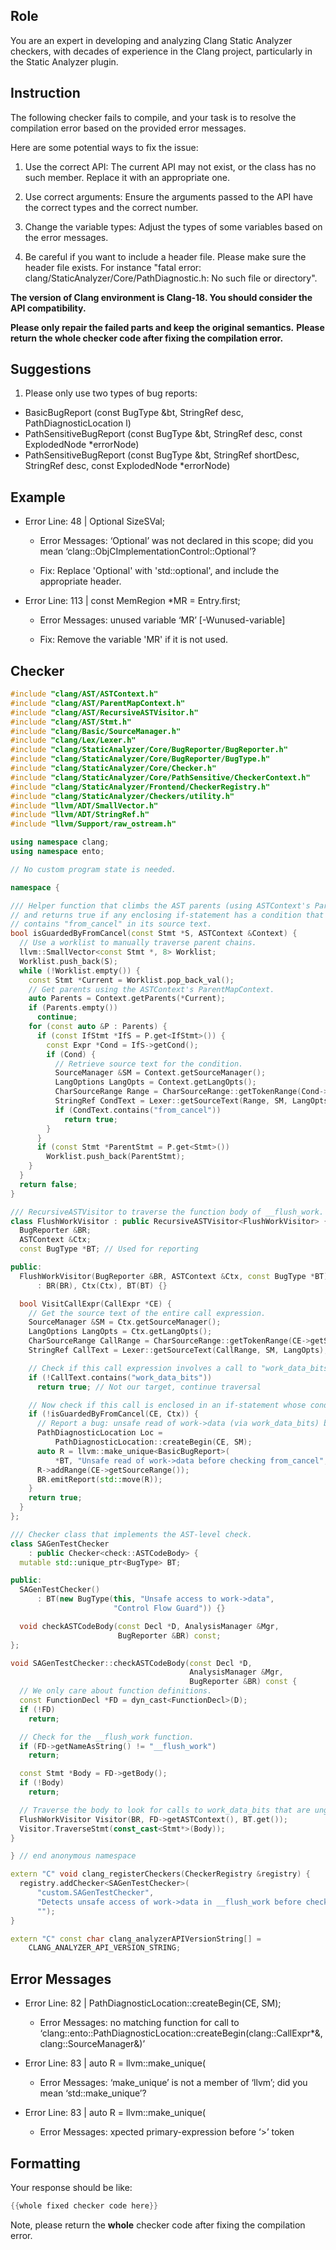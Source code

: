 ## Role

You are an expert in developing and analyzing Clang Static Analyzer checkers, with decades of experience in the Clang project, particularly in the Static Analyzer plugin.

## Instruction

The following checker fails to compile, and your task is to resolve the compilation error based on the provided error messages.

Here are some potential ways to fix the issue:

1. Use the correct API: The current API may not exist, or the class has no such member. Replace it with an appropriate one.

2. Use correct arguments: Ensure the arguments passed to the API have the correct types and the correct number.

3. Change the variable types: Adjust the types of some variables based on the error messages.

4. Be careful if you want to include a header file. Please make sure the header file exists. For instance "fatal error: clang/StaticAnalyzer/Core/PathDiagnostic.h: No such file or directory".

**The version of Clang environment is Clang-18. You should consider the API compatibility.**

**Please only repair the failed parts and keep the original semantics.**
**Please return the whole checker code after fixing the compilation error.**

## Suggestions

1. Please only use two types of bug reports:
  - BasicBugReport (const BugType &bt, StringRef desc, PathDiagnosticLocation l)
  - PathSensitiveBugReport (const BugType &bt, StringRef desc, const ExplodedNode *errorNode)
  - PathSensitiveBugReport (const BugType &bt, StringRef shortDesc, StringRef desc, const ExplodedNode *errorNode)

## Example

- Error Line: 48 |   Optional<DefinedOrUnknownSVal> SizeSVal; 

  - Error Messages: ‘Optional’ was not declared in this scope; did you mean ‘clang::ObjCImplementationControl::Optional’? 

  - Fix: Replace 'Optional<DefinedOrUnknownSVal>' with 'std::optional<DefinedOrUnknownSVal>', and include the appropriate header. 

- Error Line: 113 |     const MemRegion *MR = Entry.first;

    - Error Messages: unused variable ‘MR’ [-Wunused-variable]

    - Fix: Remove the variable 'MR' if it is not used.

## Checker

```cpp
#include "clang/AST/ASTContext.h"
#include "clang/AST/ParentMapContext.h"
#include "clang/AST/RecursiveASTVisitor.h"
#include "clang/AST/Stmt.h"
#include "clang/Basic/SourceManager.h"
#include "clang/Lex/Lexer.h"
#include "clang/StaticAnalyzer/Core/BugReporter/BugReporter.h"
#include "clang/StaticAnalyzer/Core/BugReporter/BugType.h"
#include "clang/StaticAnalyzer/Core/Checker.h"
#include "clang/StaticAnalyzer/Core/PathSensitive/CheckerContext.h"
#include "clang/StaticAnalyzer/Frontend/CheckerRegistry.h"
#include "clang/StaticAnalyzer/Checkers/utility.h"
#include "llvm/ADT/SmallVector.h"
#include "llvm/ADT/StringRef.h"
#include "llvm/Support/raw_ostream.h"

using namespace clang;
using namespace ento;

// No custom program state is needed.

namespace {

/// Helper function that climbs the AST parents (using ASTContext's ParentMap)
// and returns true if any enclosing if-statement has a condition that
// contains "from_cancel" in its source text.
bool isGuardedByFromCancel(const Stmt *S, ASTContext &Context) {
  // Use a worklist to manually traverse parent chains.
  llvm::SmallVector<const Stmt *, 8> Worklist;
  Worklist.push_back(S);
  while (!Worklist.empty()) {
    const Stmt *Current = Worklist.pop_back_val();
    // Get parents using the ASTContext's ParentMapContext.
    auto Parents = Context.getParents(*Current);
    if (Parents.empty())
      continue;
    for (const auto &P : Parents) {
      if (const IfStmt *IfS = P.get<IfStmt>()) {
        const Expr *Cond = IfS->getCond();
        if (Cond) {
          // Retrieve source text for the condition.
          SourceManager &SM = Context.getSourceManager();
          LangOptions LangOpts = Context.getLangOpts();
          CharSourceRange Range = CharSourceRange::getTokenRange(Cond->getSourceRange());
          StringRef CondText = Lexer::getSourceText(Range, SM, LangOpts);
          if (CondText.contains("from_cancel"))
            return true;
        }
      }
      if (const Stmt *ParentStmt = P.get<Stmt>())
        Worklist.push_back(ParentStmt);
    }
  }
  return false;
}

/// RecursiveASTVisitor to traverse the function body of __flush_work.
class FlushWorkVisitor : public RecursiveASTVisitor<FlushWorkVisitor> {
  BugReporter &BR;
  ASTContext &Ctx;
  const BugType *BT; // Used for reporting

public:
  FlushWorkVisitor(BugReporter &BR, ASTContext &Ctx, const BugType *BT)
      : BR(BR), Ctx(Ctx), BT(BT) {}

  bool VisitCallExpr(CallExpr *CE) {
    // Get the source text of the entire call expression.
    SourceManager &SM = Ctx.getSourceManager();
    LangOptions LangOpts = Ctx.getLangOpts();
    CharSourceRange CallRange = CharSourceRange::getTokenRange(CE->getSourceRange());
    StringRef CallText = Lexer::getSourceText(CallRange, SM, LangOpts);

    // Check if this call expression involves a call to "work_data_bits".
    if (!CallText.contains("work_data_bits"))
      return true; // Not our target, continue traversal

    // Now check if this call is enclosed in an if-statement whose condition mentions "from_cancel".
    if (!isGuardedByFromCancel(CE, Ctx)) {
      // Report a bug: unsafe read of work->data (via work_data_bits) before checking from_cancel.
      PathDiagnosticLocation Loc =
          PathDiagnosticLocation::createBegin(CE, SM);
      auto R = llvm::make_unique<BasicBugReport>(
          *BT, "Unsafe read of work->data before checking from_cancel", Loc);
      R->addRange(CE->getSourceRange());
      BR.emitReport(std::move(R));
    }
    return true;
  }
};

/// Checker class that implements the AST-level check.
class SAGenTestChecker 
    : public Checker<check::ASTCodeBody> {
  mutable std::unique_ptr<BugType> BT;

public:
  SAGenTestChecker() 
      : BT(new BugType(this, "Unsafe access to work->data",
                       "Control Flow Guard")) {}

  void checkASTCodeBody(const Decl *D, AnalysisManager &Mgr,
                        BugReporter &BR) const;
};

void SAGenTestChecker::checkASTCodeBody(const Decl *D,
                                        AnalysisManager &Mgr,
                                        BugReporter &BR) const {
  // We only care about function definitions.
  const FunctionDecl *FD = dyn_cast<FunctionDecl>(D);
  if (!FD)
    return;

  // Check for the __flush_work function.
  if (FD->getNameAsString() != "__flush_work")
    return;

  const Stmt *Body = FD->getBody();
  if (!Body)
    return;

  // Traverse the body to look for calls to work_data_bits that are unguarded.
  FlushWorkVisitor Visitor(BR, FD->getASTContext(), BT.get());
  Visitor.TraverseStmt(const_cast<Stmt*>(Body));
}

} // end anonymous namespace

extern "C" void clang_registerCheckers(CheckerRegistry &registry) {
  registry.addChecker<SAGenTestChecker>(
      "custom.SAGenTestChecker", 
      "Detects unsafe access of work->data in __flush_work before checking from_cancel",
      "");
}

extern "C" const char clang_analyzerAPIVersionString[] =
    CLANG_ANALYZER_API_VERSION_STRING;

```

## Error Messages 

- Error Line: 82 |           PathDiagnosticLocation::createBegin(CE, SM);

	- Error Messages: no matching function for call to ‘clang::ento::PathDiagnosticLocation::createBegin(clang::CallExpr*&, clang::SourceManager&)’

- Error Line: 83 |       auto R = llvm::make_unique<BasicBugReport>(

	- Error Messages: ‘make_unique’ is not a member of ‘llvm’; did you mean ‘std::make_unique’?

- Error Line: 83 |       auto R = llvm::make_unique<BasicBugReport>(

	- Error Messages: xpected primary-expression before ‘>’ token



## Formatting 

Your response should be like: 

```cpp
{{whole fixed checker code here}}
```

Note, please return the **whole** checker code after fixing the compilation error.